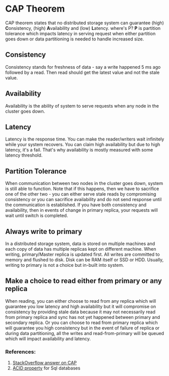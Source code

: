 # CAP Theorem

CAP theorem states that no distributed storage system can guarantee (high) **C**onsistency, (high) **A**vailability and (low) **L**atency. where's P? **P** is partition tolerance which impacts latency in serving request when either partition goes down or data partitioning is needed to handle increased size. 

## Consistency

Consistency stands for freshness of data - say a write happened 5 ms ago followed by a read. Then read should get the latest value and not the stale value. 

## Availability

Availability is the ability of system to serve requests when any node in the cluster goes down.

## Latency

Latency is the response time. You can make the reader/writers wait infinitely while your system recovers. You can claim high availability but due to high latency, it's a fail. That's why availability is mostly measured with some latency threshold.

## Partition Tolerance

When communication between two nodes in the cluster goes down, system is still able to function. Note that if this happens, then we have to sacrifice one of the other two - you can either serve stale reads by compromising consistency or you can sacrifice availability and do not send response until the communication is established. If you have both consistency and availability, then in events of change in primary replica, your requests will wait until switch is completed.

## Always write to primary

In a distributed storage system, data is stored on multiple machines and each copy of data has multiple replicas kept on different machine. When writing, primary/Master replica is updated first. All writes are committed to memory and flushed to disk. Disk can be RAM itself or SSD or HDD. Usually, writing to primary is not a choice but in-built into system.

## Make a choice to read either from primary or any replica

When reading, you can either choose to read from any replica which will guarantee you low latency and high availability but it will compromise on consistency by providing stale data because it may not necessarily read from primary replica and sync has not yet happened between primary and secondary replica. Or you can choose to read from primary replica which will guarantee you high consistency but in the event of failure of replica or during data partitioning, all the writes and read-from-primary will be queued which will impact availability and latency.

### References:

1. [StackOverflow answer on CAP](https://stackoverflow.com/questions/12346326/cap-theorem-availability-and-partition-tolerance)
2. [ACID property](https://en.wikipedia.org/wiki/ACID) for Sql databases

